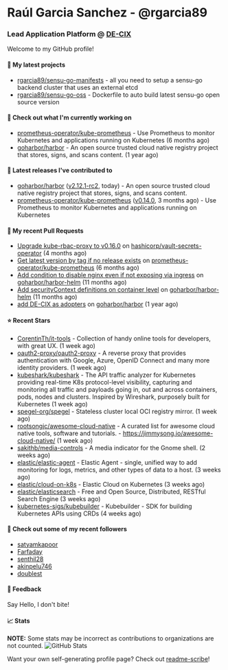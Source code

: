 # Raúl Garcia Sanchez - @rgarcia89
### Lead Application Platform @ [DE-CIX](https://de-cix.net/)

Welcome to my GitHub profile!

#### 🌱 My latest projects

- [rgarcia89/sensu-go-manifests](https://github.com/rgarcia89/sensu-go-manifests) - all you need to setup a sensu-go backend cluster that uses an external etcd
- [rgarcia89/sensu-go-oss](https://github.com/rgarcia89/sensu-go-oss) - Dockerfile to auto build latest sensu-go open source version

#### 👷 Check out what I'm currently working on

- [prometheus-operator/kube-prometheus](https://github.com/prometheus-operator/kube-prometheus) - Use Prometheus to monitor Kubernetes and applications running on Kubernetes (6 months ago)
- [goharbor/harbor](https://github.com/goharbor/harbor) - An open source trusted cloud native registry project that stores, signs, and scans content. (1 year ago)

#### 🔭 Latest releases I've contributed to

- [goharbor/harbor](https://github.com/goharbor/harbor) ([v2.12.1-rc2](https://github.com/goharbor/harbor/releases/tag/v2.12.1-rc2), today) - An open source trusted cloud native registry project that stores, signs, and scans content.
- [prometheus-operator/kube-prometheus](https://github.com/prometheus-operator/kube-prometheus) ([v0.14.0](https://github.com/prometheus-operator/kube-prometheus/releases/tag/v0.14.0), 3 months ago) - Use Prometheus to monitor Kubernetes and applications running on Kubernetes

#### 🔨 My recent Pull Requests

- [Upgrade kube-rbac-proxy to v0.16.0](https://github.com/hashicorp/vault-secrets-operator/pull/881) on [hashicorp/vault-secrets-operator](https://github.com/hashicorp/vault-secrets-operator) (4 months ago)
- [Get latest version by tag if no release exists](https://github.com/prometheus-operator/kube-prometheus/pull/2435) on [prometheus-operator/kube-prometheus](https://github.com/prometheus-operator/kube-prometheus) (6 months ago)
- [Add condition to disable nginx even if not exposing via ingress](https://github.com/goharbor/harbor-helm/pull/1687) on [goharbor/harbor-helm](https://github.com/goharbor/harbor-helm) (11 months ago)
- [Add securityContext definitions on container level](https://github.com/goharbor/harbor-helm/pull/1673) on [goharbor/harbor-helm](https://github.com/goharbor/harbor-helm) (11 months ago)
- [add DE-CIX as adopters](https://github.com/goharbor/harbor/pull/19707) on [goharbor/harbor](https://github.com/goharbor/harbor) (1 year ago)

#### ⭐ Recent Stars

- [CorentinTh/it-tools](https://github.com/CorentinTh/it-tools) - Collection of handy online tools for developers, with great UX.  (1 week ago)
- [oauth2-proxy/oauth2-proxy](https://github.com/oauth2-proxy/oauth2-proxy) - A reverse proxy that provides authentication with Google, Azure, OpenID Connect and many more identity providers. (1 week ago)
- [kubeshark/kubeshark](https://github.com/kubeshark/kubeshark) - The API traffic analyzer for Kubernetes providing real-time K8s protocol-level visibility, capturing and monitoring all traffic and payloads going in, out and across containers, pods, nodes and clusters. Inspired by Wireshark, purposely built for Kubernetes (1 week ago)
- [spegel-org/spegel](https://github.com/spegel-org/spegel) - Stateless cluster local OCI registry mirror. (1 week ago)
- [rootsongjc/awesome-cloud-native](https://github.com/rootsongjc/awesome-cloud-native) - A curated list for awesome cloud native tools, software and tutorials.  - https://jimmysong.io/awesome-cloud-native/ (1 week ago)
- [sakithb/media-controls](https://github.com/sakithb/media-controls) - A media indicator for the Gnome shell. (2 weeks ago)
- [elastic/elastic-agent](https://github.com/elastic/elastic-agent) - Elastic Agent - single, unified way to add monitoring for logs, metrics, and other types of data to a host. (3 weeks ago)
- [elastic/cloud-on-k8s](https://github.com/elastic/cloud-on-k8s) - Elastic Cloud on Kubernetes (3 weeks ago)
- [elastic/elasticsearch](https://github.com/elastic/elasticsearch) - Free and Open Source, Distributed, RESTful Search Engine (3 weeks ago)
- [kubernetes-sigs/kubebuilder](https://github.com/kubernetes-sigs/kubebuilder) - Kubebuilder - SDK for building Kubernetes APIs using CRDs (4 weeks ago)

#### 👯 Check out some of my recent followers

- [satyamkapoor](https://github.com/satyamkapoor)
- [Farfaday](https://github.com/Farfaday)
- [senthil28](https://github.com/senthil28)
- [akinpelu746](https://github.com/akinpelu746)
- [doublest](https://github.com/doublest)

#### 💬 Feedback

Say Hello, I don't bite!

#### 📈 Stats

**NOTE:** Some stats may be incorrect as contributions to organizations are not counted.
![GitHub Stats](https://github-readme-stats.vercel.app/api?username=rgarcia89&count_private=false&theme=tokyonight&show_icons=true)


Want your own self-generating profile page? Check out [readme-scribe](https://github.com/muesli/readme-scribe)!
